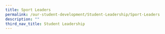 ```yaml
---
title: Sport Leaders
permalink: /our-student-development/Student-Leadership/Sport-Leaders
description: ""
third_nav_title: Student Leadership
---
```

